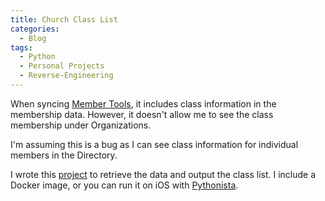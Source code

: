 ```yaml
---
title: Church Class List
categories:
  - Blog
tags:
  - Python
  - Personal Projects
  - Reverse-Engineering
---
```


When syncing [Member Tools](https://apps.apple.com/us/app/lds-tools/id391093033), it includes class information in the membership data. However, it doesn't allow me to see the class membership under Organizations.

I'm assuming this is a bug as I can see class information for individual members in the Directory.

I wrote this [project](https://github.com/trevorlauder/church-class-list) to retrieve the data and output the class list.  I include a Docker image, or you can run it on iOS with [Pythonista](https://omz-software.com/pythonista/).
